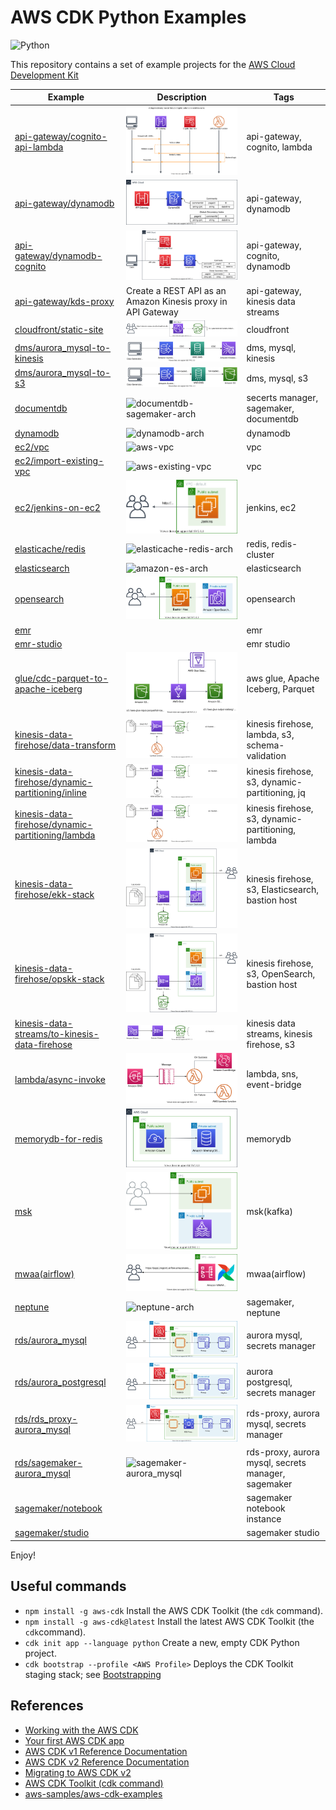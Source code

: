 # AWS CDK Python Examples

![Python](https://img.shields.io/badge/python-3670A0?style=for-the-badge&logo=python&logoColor=ffdd54)

This repository contains a set of example projects for the [AWS Cloud Development Kit](https://docs.aws.amazon.com/cdk/api/latest/)

| Example | Description | Tags |
|---------|-------------|------|
| [api-gateway/cognito-api-lambda](./api-gateway/cognito-api-lambda/) | ![amazon-cognito-api-lambda](./api-gateway/cognito-api-lambda/amazon-cognito-api-lambda.svg) | api-gateway, cognito, lambda |
| [api-gateway/dynamodb](./api-gateway/dynamodb/) | ![apigw-dynamodb-arch](./api-gateway/dynamodb/apigw-dynamodb-arch.svg) | api-gateway, dynamodb |
| [api-gateway/dynamodb-cognito](./api-gateway/dynamodb-cognito/) | ![apigw-cognito-dynamodb-arch](./api-gateway/dynamodb-cognito/apigw-cognito-dynamodb-arch.svg) | api-gateway, cognito, dynamodb |
| [api-gateway/kds-proxy](./api-gateway/kds-proxy/) | Create a REST API as an Amazon Kinesis proxy in API Gateway | api-gateway, kinesis data streams |
| [cloudfront/static-site](./cloudfront/static-site/) | ![cloudfront-s3-static-site-arch](./cloudfront/static-site/cloudfront-s3-static-site-arch.svg) | cloudfront |
| [dms/aurora_mysql-to-kinesis](./dms/aurora_mysql-to-kinesis/) | ![dms-mysql-to-kinesis-arch](./dms/aurora_mysql-to-kinesis/dms-mysql-to-kinesis-arch.svg) | dms, mysql, kinesis |
| [dms/aurora_mysql-to-s3](./dms/aurora_mysql-to-s3/) | ![dms-mysql-to-s3-arch](./dms/aurora_mysql-to-s3/dms-mysql-to-s3-arch.svg) | dms, mysql, s3 |
| [documentdb](./documentdb/) | ![documentdb-sagemaker-arch](./documentdb/documentdb-sagemaker-arch.svg) | secerts manager, sagemaker, documentdb |
| [dynamodb](./dynamodb/) | ![dynamodb-arch](./dynamodb/dynamodb-arch.svg) | dynamodb |
| [ec2/vpc](./ec2/vpc/) | ![aws-vpc](./ec2/vpc/aws-vpc.svg) | vpc |
| [ec2/import-existing-vpc](./ec2/import-existing-vpc/) | ![aws-existing-vpc](./ec2/import-existing-vpc/aws-existing-vpc.svg) | vpc |
| [ec2/jenkins-on-ec2](./ec2/jenkins-on-ec2/) | ![jenkins-on-ec2](./ec2/jenkins-on-ec2/jenkins-on-ec2.svg) | jenkins, ec2 |
| [elasticache/redis](./elasticache/redis/) | ![elasticache-redis-arch](./elasticache/redis/elasticache-for-redis-arch.svg) | redis, redis-cluster |
| [elasticsearch](./elasticsearch/) | ![amazon-es-arch](./elasticsearch/amazon-es-arch.svg) | elasticsearch |
| [opensearch](./opensearch-service/) | ![amazon-es-arch](./opensearch-service/amazon-opensearch-arch.svg) | opensearch |
| [emr](./emr/) |  | emr |
| [emr-studio](./emr-studio/) |  | emr studio |
| [glue/cdc-parquet-to-apache-iceberg](./glue/cdc-parquet-to-apache-iceberg/) | ![glue-job-cdc-parquet-to-iceberg-arch](./glue/cdc-parquet-to-apache-iceberg/glue-job-cdc-parquet-to-iceberg-arch.svg) | aws glue, Apache Iceberg, Parquet |
| [kinesis-data-firehose/data-transform](./kinesis-data-firehose/data-transform/) | ![firehose_data_transform](./kinesis-data-firehose/data-transform/firehose_data_transform.svg) | kinesis firehose, lambda, s3, schema-validation |
| [kinesis-data-firehose/dynamic-partitioning/inline](./kinesis-data-firehose/dynamic-partitioning/inline/) | ![firehose_dynamic_partition_with_inline](./kinesis-data-firehose/dynamic-partitioning/inline/firehose_dynamic_partition_with_inline.svg) | kinesis firehose, s3, dynamic-partitioning, jq |
| [kinesis-data-firehose/dynamic-partitioning/lambda](./kinesis-data-firehose/dynamic-partitioning/lambda/) | ![firehose_dynamic_partition_with_lambda](./kinesis-data-firehose/dynamic-partitioning/lambda/firehose_dynamic_partition_with_lambda.svg) | kinesis firehose, s3, dynamic-partitioning, lambda |
| [kinesis-data-firehose/ekk-stack](./kinesis-data-firehose/ekk-stack/) | ![amazon-ekk-stack-arch](./kinesis-data-firehose/ekk-stack/amazon-ekk-stack-arch.svg) | kinesis firehose, s3, Elasticsearch, bastion host |
| [kinesis-data-firehose/opskk-stack](./kinesis-data-firehose/opskk-stack/) | ![amazon-opskk-stack-arch](./kinesis-data-firehose/opskk-stack/amazon-opskk-stack-arch.svg) | kinesis firehose, s3, OpenSearch, bastion host |
| [kinesis-data-streams/to-kinesis-data-firehose](./kinesis-data-streams/to-kinesis-data-firehose/) | ![amazon-ekk-stack-arch](./kinesis-data-streams/to-kinesis-data-firehose/kinesis_streams_to_firehose_to_s3.svg) | kinesis data streams, kinesis firehose, s3 |
| [lambda/async-invoke](./lambda/async-invoke/) | ![aws-lambda-async-invocation](./lambda/async-invoke/aws-lambda-async-invocation.svg) | lambda, sns, event-bridge |
| [memorydb-for-redis](./memorydb/) | ![memorydb-for-redis](./memorydb/amazon-memorydb.svg) | memorydb |
| [msk](./msk/) | ![msk-arch](./msk/msk-arch.svg) | msk(kafka) |
| [mwaa(airflow)](./mwaa/) | ![mwaa-arch](./mwaa/mwaa-arch.svg) | mwaa(airflow) |
| [neptune](./neptune/) | ![neptune-arch](./neptune/neptune-arch.svg) | sagemaker, neptune |
| [rds/aurora_mysql](./rds/aurora_mysql/) | ![aurora_mysql](./rds/aurora_mysql/aurora_mysql-arch.svg) | aurora mysql, secrets manager |
| [rds/aurora_postgresql](./rds/aurora_postgresql/) | ![aurora_postgresql](./rds/aurora_postgresql/aurora_postgresql-arch.svg) | aurora postgresql, secrets manager |
| [rds/rds_proxy-aurora_mysql](./rds/rds_proxy-aurora_mysql/) | ![rds_proxy-aurora_mysql](./rds/rds_proxy-aurora_mysql/rds_proxy-aurora_mysql-arch.svg) | rds-proxy, aurora mysql, secrets manager |
| [rds/sagemaker-aurora_mysql](./rds/sagemaker-aurora_mysql/) | ![sagemaker-aurora_mysql](./rds/sagemaker-aurora_mysql/mysql-sagemaker-arch.svg) | rds-proxy, aurora mysql, secrets manager, sagemaker |
| [sagemaker/notebook](./sagemaker/notebook/) | | sagemaker notebook instance |
| [sagemaker/studio](./sagemaker/studio/) | | sagemaker studio |

Enjoy!

## Useful commands

 * `npm install -g aws-cdk`          Install the AWS CDK Toolkit (the `cdk` command).
 * `npm install -g aws-cdk@latest`   Install the latest AWS CDK Toolkit (the `cdk`command).
 * `cdk init app --language python`  Create a new, empty CDK Python project.
 * `cdk bootstrap --profile <AWS Profile>` Deploys the CDK Toolkit staging stack; see [Bootstrapping](https://docs.aws.amazon.com/cdk/v2/guide/bootstrapping.html)

## References

 * [Working with the AWS CDK](https://docs.aws.amazon.com/cdk/latest/guide/work-with.html)
 * [Your first AWS CDK app](https://docs.aws.amazon.com/cdk/latest/guide/hello_world.html)
 * [AWS CDK v1 Reference Documentation](https://docs.aws.amazon.com/cdk/api/v1/)
 * [AWS CDK v2 Reference Documentation](https://docs.aws.amazon.com/cdk/api/v2/)
 * [Migrating to AWS CDK v2](https://docs.aws.amazon.com/cdk/v2/guide/migrating-v2.html)
 * [AWS CDK Toolkit (cdk command)](https://docs.aws.amazon.com/cdk/v2/guide/cli.html)
 * [aws-samples/aws-cdk-examples](https://github.com/aws-samples/aws-cdk-examples)


